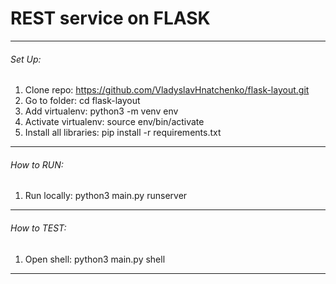 # REST service on FLASK
_______________________________________________________________________

###### Set Up:
1. Clone repo: https://github.com/VladyslavHnatchenko/flask-layout.git
2. Go to folder: cd flask-layout
3. Add virtualenv: python3 -m venv env
4. Activate virtualenv: source env/bin/activate
5. Install all libraries: pip install -r requirements.txt

_______________________________________________________________________

###### How to RUN:
1. Run locally: python3 main.py runserver
_______________________________________________________________________

###### How to TEST:
1. Open shell: python3 main.py shell
_______________________________________________________________________
    